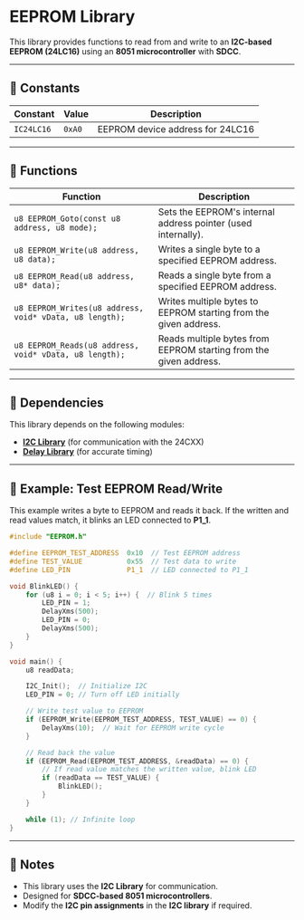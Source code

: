 # EEPROM Library

This library provides functions to read from and write to an **I2C-based EEPROM (24LC16)** using an **8051 microcontroller** with **SDCC**.

---

## 📌 **Constants**
| Constant | Value | Description |
|----------|-------|-------------|
| `IC24LC16` | `0xA0` | EEPROM device address for 24LC16 |

---

## 📌 **Functions**
| Function | Description |
|----------|-------------|
| `u8 EEPROM_Goto(const u8 address, u8 mode);` | Sets the EEPROM's internal address pointer (used internally). |
| `u8 EEPROM_Write(u8 address, u8 data);` | Writes a single byte to a specified EEPROM address. |
| `u8 EEPROM_Read(u8 address, u8* data);` | Reads a single byte from a specified EEPROM address. |
| `u8 EEPROM_Writes(u8 address, void* vData, u8 length);` | Writes multiple bytes to EEPROM starting from the given address. |
| `u8 EEPROM_Reads(u8 address, void* vData, u8 length);` | Reads multiple bytes from EEPROM starting from the given address. |

---

## 📌 **Dependencies**
This library depends on the following modules:
- **[I2C Library](../I2C/README.md)** (for communication with the 24CXX)
- **[Delay Library](../Delay/README.md)** (for accurate timing)

---

## 📌 **Example: Test EEPROM Read/Write**

This example writes a byte to EEPROM and reads it back. If the written and read values match, it blinks an LED connected to **P1_1**.

```c
#include "EEPROM.h"

#define EEPROM_TEST_ADDRESS  0x10  // Test EEPROM address
#define TEST_VALUE           0x55  // Test data to write
#define LED_PIN              P1_1  // LED connected to P1_1

void BlinkLED() {
    for (u8 i = 0; i < 5; i++) {  // Blink 5 times
        LED_PIN = 1;  
        DelayXms(500);
        LED_PIN = 0;
        DelayXms(500);
    }
}

void main() {
    u8 readData;

    I2C_Init();  // Initialize I2C
    LED_PIN = 0; // Turn off LED initially

    // Write test value to EEPROM
    if (EEPROM_Write(EEPROM_TEST_ADDRESS, TEST_VALUE) == 0) {
        DelayXms(10);  // Wait for EEPROM write cycle
    }

    // Read back the value
    if (EEPROM_Read(EEPROM_TEST_ADDRESS, &readData) == 0) {
        // If read value matches the written value, blink LED
        if (readData == TEST_VALUE) {
            BlinkLED();
        }
    }

    while (1); // Infinite loop
}
```
---

## 📢 **Notes**
- This library uses the **I2C Library** for communication.
- Designed for **SDCC-based 8051 microcontrollers**.
- Modify the **I2C pin assignments** in the **I2C library** if required.
